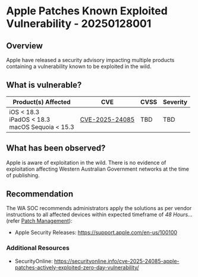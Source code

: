 # Apple Patches Known Exploited Vulnerability - 20250128001

## Overview

Apple have released a security advisory impacting multiple products containing a vulnerability known to be exploited in the wild.

## What is vulnerable?

| Product(s) Affected                                     | CVE                                                               | CVSS | Severity |
| ------------------------------------------------------- | ----------------------------------------------------------------- | ---- | -------- |
| iOS < 18.3 <br> iPadOS < 18.3 <br> macOS Sequoia < 15.3 | [CVE-2025-24085](https://nvd.nist.gov/vuln/detail/CVE-2025-24085) | TBD  | TBD      |

## What has been observed?

Apple is aware of exploitation in the wild.
There is no evidence of exploitation affecting Western Australian Government networks at the time of publishing.

## Recommendation

The WA SOC recommends administrators apply the solutions as per vendor instructions to all affected devices within expected timeframe of *48 Hours...* (refer [Patch Management](../guidelines/patch-management.md)):

- Apple Security Releases: <https://support.apple.com/en-us/100100>

### Additional Resources

- SecurityOnline: <https://securityonline.info/cve-2025-24085-apple-patches-actively-exploited-zero-day-vulnerability/>
